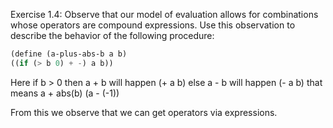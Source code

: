 Exercise 1.4: Observe that our model of evaluation allows for combinations whose operators are compound expressions. 
Use this observation to describe the behavior of the following procedure:

```scheme
(define (a-plus-abs-b a b)
((if (> b 0) + -) a b))
```

Here if b > 0 then a + b will happen (+ a b)
     else a - b will happen (- a b) that means a + abs(b) (a - (-1))

From this we observe that we can get operators via expressions.
